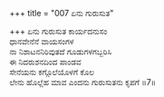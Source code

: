 +++
title = "007 ಏನು ಗುರುಸುತ"

+++
ಏನು ಗುರುಸುತ ಕಾರ್ಯದನುಸಂ  
ಧಾನವೇನೆನೆ ವಾಯಸಂಗಳ  
ನಾ ನಿಶಾಟನನಿರಿವುತದೆ ಗೂಡುಗಳಗಬ್ಬರಿಸಿ  
ಈ ನಿದರುಶನದಿಂದ ಪಾಂಡವ  
ಸೇನೆಯನು ಕಗ್ಗೊಲೆಯೊಳಗೆ ಕೊಲ  
ಲೇನು ಹೊಲ್ಲೆಹ ಮಾವ ಎಂದನು ಗುರುಸುತನು ಕೃಪಗೆ      ॥7॥